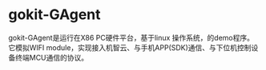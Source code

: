 # gokit-GAgent
gokit-GAgent是运行在X86 PC硬件平台，基于linux 操作系统，的demo程序。它模拟WIFI module，实现接入机智云、与手机APP(SDK)通信、与下位机控制设备终端MCU通信的协议。
